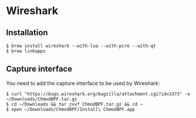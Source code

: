 # Wireshark

## Installation

```ShellSession
$ brew install wireshark --with-lua --with-pcre --with-qt
$ brew linkapps
```

## Capture interface

You need to add the capture interface to be used by Wireshark:
```ShellSession
$ curl "https://bugs.wireshark.org/bugzilla/attachment.cgi?id=3373" -o ~/Downloads/ChmodBPF.tar.gz
$ cd ~/Downloads && tar zxvf ChmodBPF.tar.gz && cd ~
$ open ~/Downloads/ChmodBPF/Install\ ChmodBPF.app
```
